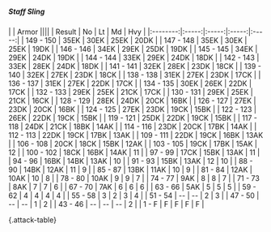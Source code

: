##### Staff Sling

|      |   Armor   ||||
|   Result   |   No   |   Lt   |   Md   |   Hvy   |
|:--------:|:-----:|:-----:|:-----:|:-----:|
| 149 - 150 | 35EK | 30EK | 25EK | 20DK |
| 147 - 148 | 35EK | 30EK | 25EK | 19DK |
| 146 - 146 | 34EK | 29EK | 25DK | 19DK |
| 145 - 145 | 34EK | 29EK | 24DK | 19DK |
| 144 - 144 | 33EK | 29EK | 24DK | 18DK |
| 142 - 143 | 33EK | 28EK | 24DK | 18DK |
| 141 - 141 | 32EK | 28EK | 23DK | 18CK |
| 139 - 140 | 32EK | 27EK | 23DK | 18CK |
| 138 - 138 | 31EK | 27EK | 23DK | 17CK |
| 136 - 137 | 31EK | 27EK | 22DK | 17CK |
| 134 - 135 | 30EK | 26EK | 22DK | 17CK |
| 132 - 133 | 29EK | 25EK | 21CK | 17CK |
| 130 - 131 | 29EK | 25EK | 21CK | 16CK |
| 128 - 129 | 28EK | 24DK | 20CK | 16BK |
| 126 - 127 | 27EK | 23DK | 20CK | 16BK |
| 124 - 125 | 27EK | 23DK | 19CK | 15BK |
| 122 - 123 | 26EK | 22DK | 19CK | 15BK |
| 119 - 121 | 25DK | 22DK | 19CK | 15BK |
| 117 - 118 | 24DK | 21CK | 18BK | 14AK |
| 114 - 116 | 23DK | 20CK | 17BK | 14AK |
| 112 - 113 | 22DK | 19CK | 17BK | 13AK |
| 109 - 111 | 22DK | 19CK | 16BK | 13AK |
| 106 - 108 | 20CK | 18CK | 15BK | 12AK |
| 103 - 105 | 19CK | 17BK | 15AK | 12 |
| 100 - 102 | 18CK | 16BK | 14AK | 11 |
| 97 - 99 | 17CK | 15BK | 13AK | 11 |
| 94 - 96 | 16BK | 14BK | 13AK | 10 |
| 91 - 93 | 15BK | 13AK | 12 | 10 |
| 88 - 90 | 14BK | 12AK | 11 | 9 |
| 85 - 87 | 13BK | 11AK | 10 | 9 |
| 81 - 84 | 12AK | 10AK | 10 | 8 |
| 78 - 80 | 10AK | 9 | 9 | 7 |
| 74 - 77 | 9AK | 8 | 8 | 7 |
| 71 - 73 | 8AK | 7 | 7 | 6 |
| 67 - 70 | 7AK | 6 | 6 | 6 |
| 63 - 66 | 5AK | 5 | 5 | 5 |
| 59 - 62 | 4 | 4 | 4 | 4 |
| 55 - 58 | 3 | 2 | 3 | 4 |
| 51 - 54 | --  | --  | 2 | 3 |
| 47 - 50 | --  | --  | 1 | 2 |
| 43 - 46 | --  | --  | --  | 2 |
| 1 - F | F | F | F | F |

{.attack-table}
